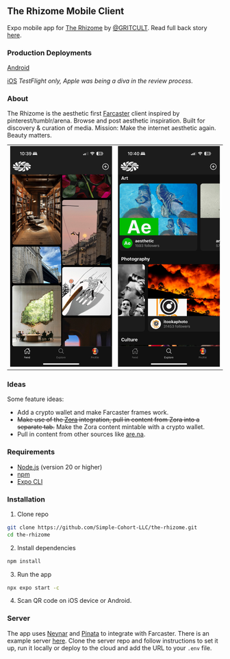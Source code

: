 ## The Rhizome Mobile Client

Expo mobile app for [The Rhizome](https://the-rhizome.com/) by [@GRITCULT](https://x.com/GRITCULT). Read full back story [here](https://paragraph.xyz/@sean07.eth/the-rhizome).

### Production Deployments

[Android](https://play.google.com/store/apps/details?id=com.theRhizome)

[iOS](https://testflight.apple.com/join/e4gXKFn7) _TestFlight only, Apple was being a diva in the review process._

### About

The Rhizome is the aesthetic first [Farcaster](https://www.farcaster.xyz/) client inspired by pinterest/tumblr/arena. Browse and post aesthetic inspiration. Built for discovery & curation of media. Mission: Make the internet aesthetic again. Beauty matters.

<table>
  <tr>
    <td><img src="assets/screen1.png" alt="App Screenshot 1"></td>
    <td><img src="assets/screen2.png" alt="App Screenshot 2"></td>
  </tr>
</table>

### Ideas

Some feature ideas:

- Add a crypto wallet and make Farcaster frames work.
- ~~Make use of the [Zora](./src/components/screens/ZoraDetail.js) integration, pull in content from Zora into a separate tab.~~ Make the Zora content mintable with a crypto wallet.
- Pull in content from other sources like [are.na](https://dev.are.na/documentation/channels).

### Requirements

- [Node.js](https://nodejs.org/) (version 20 or higher)
- [npm](https://www.npmjs.com/)
- [Expo CLI](https://docs.expo.dev/get-started/installation/)

### Installation

1. Clone repo

```bash
git clone https://github.com/Simple-Cohort-LLC/the-rhizome.git
cd the-rhizome
```

2. Install dependencies

```bash
npm install
```

3. Run the app

```bash
npx expo start -c
```

4. Scan QR code on iOS device or Android.

### Server

The app uses [Neynar](https://neynar.com/) and [Pinata](https://docs.pinata.cloud/api-reference/introduction) to integrate with Farcaster. There is an example server [here](https://github.com/Simple-Cohort-LLC/example-server). Clone the server repo and follow instructions to set it up, run it locally or deploy to the cloud and add the URL to your `.env` file.
